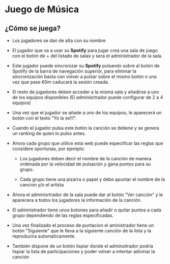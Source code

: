 # Juego de Música

## ¿Cómo se juega?

- Los jugadores se dan de alta con su nombre

- El jugador que va a usar su **Spotify** para jugar crea una sala de juego con el botón de + del listado de salas y sera el administrador de la sala.

- Este jugador puede sincronizar su **Spotify** pulsando sobre al botón de Spotify de la barra de navegación superior, para eliminar la sincronización basta con volver a pulsar sobre el mismo botón o una vez que pase 60m caducará la sesión creada.

- El resto de jugadores deben acceder a la misma sala y añadirse a uno de los equipos disponibles (El adminisrtrador puede configurar de 2 a 4 equipos)

- Una vez que el jugador se añade a uno de los equipos, le aparecerá un botón con el texto "Yo la se!!!".

- Cuando el jugador pulsa este botón la canción se detiene y se genera un ranking de quien lo pulso antes.

- Ahora cada grupo que utilice esta web puede especificar las reglas que considere oportunas, por ejemplo:

  - Los jugadores deben decir el nombre de la canción de manera ordenada por la velocidad de pulsación y gana puntos para su grupo.

  - Cada grupo tiene una pizarra o papel y debe apuntar el nombre de la cancion y/o el artista

- Ahora el adminisrtrador de la sala puede dar al botón "Ver canción" y le aparecera a todos los jugadores la información de la canción.

- El administrador tiene unos botones para añadir o quitar puntos a cada grupo dependiendo de las reglas especificadas.

- Una vez finalizado el proceso de puntacion el aministrador tiene un botón "Siguiente" que le lleva a la siguiente canción de la lista y la reproducira automaticamente.

- También dispone de un botón lispiar donde el adminsitrador podría lispiar la lista de participaciones y poder volver a intentar adivinar la canción
